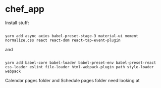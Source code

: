 # chef_app

Install stuff:



``` 

yarn add async axios babel-preset-stage-3 material-ui moment normalize.css react react-dom react-tap-event-plugin

```

and

```

yarn add babel-core babel-loader babel-preset-env babel-preset-react css-loader eslint file-loader html-webpack-plugin path style-loader webpack
```

Calendar pages folder and Schedule pages folder need looking at